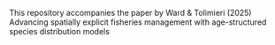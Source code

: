 This repository accompanies the paper by Ward & Tolimieri (2025) Advancing spatially explicit fisheries management with age-structured species distribution models
